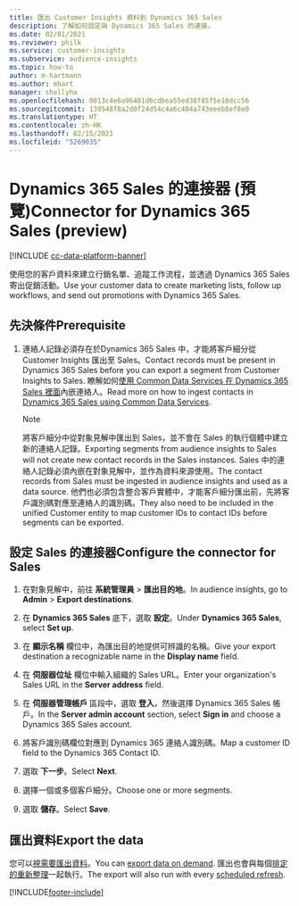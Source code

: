 ```yaml
---
title: 匯出 Customer Insights 資料到 Dynamics 365 Sales
description: 了解如何設定與 Dynamics 365 Sales 的連接。
ms.date: 02/01/2021
ms.reviewer: philk
ms.service: customer-insights
ms.subservice: audience-insights
ms.topic: how-to
author: m-hartmann
ms.author: mhart
manager: shellyha
ms.openlocfilehash: 0013c4e6a96401d6cdbea55ed38f85f5e10dcc56
ms.sourcegitcommit: 139548f8a2d0f24d54c4a6c404a743eeeb8ef8e0
ms.translationtype: HT
ms.contentlocale: zh-HK
ms.lasthandoff: 02/15/2021
ms.locfileid: "5269035"
---
```

# <a name="connector-for-dynamics-365-sales-preview"></a><span data-ttu-id="e7a8a-103">Dynamics 365 Sales 的連接器 (預覽)</span><span class="sxs-lookup"><span data-stu-id="e7a8a-103">Connector for Dynamics 365 Sales (preview)</span></span>

[!INCLUDE [cc-data-platform-banner](../includes/cc-data-platform-banner.md)]

<span data-ttu-id="e7a8a-104">使用您的客戶資料來建立行銷名單、追蹤工作流程，並透過 Dynamics 365 Sales 寄出促銷活動。</span><span class="sxs-lookup"><span data-stu-id="e7a8a-104">Use your customer data to create marketing lists, follow up workflows, and send out promotions with Dynamics 365 Sales.</span></span>

## <a name="prerequisite"></a><span data-ttu-id="e7a8a-105">先決條件</span><span class="sxs-lookup"><span data-stu-id="e7a8a-105">Prerequisite</span></span>

1. <span data-ttu-id="e7a8a-106">連絡人記錄必須存在於Dynamics 365 Sales 中，才能將客戶細分從 Customer Insights 匯出至 Sales。</span><span class="sxs-lookup"><span data-stu-id="e7a8a-106">Contact records must be present in Dynamics 365 Sales before you can export a segment from Customer Insights to Sales.</span></span> <span data-ttu-id="e7a8a-107">瞭解如何[使用 Common Data Services 在 Dynamics 365 Sales 裡面](connect-power-query.md)內嵌連絡人。</span><span class="sxs-lookup"><span data-stu-id="e7a8a-107">Read more on how to ingest contacts in [Dynamics 365 Sales using Common Data Services](connect-power-query.md).</span></span>

   > [!NOTE]
   > <span data-ttu-id="e7a8a-108">將客戶細分中從對象見解中匯出到 Sales，並不會在 Sales 的執行個體中建立新的連絡人記錄。</span><span class="sxs-lookup"><span data-stu-id="e7a8a-108">Exporting segments from audience insights to Sales will not create new contact records in the Sales instances.</span></span> <span data-ttu-id="e7a8a-109">Sales 中的連絡人記錄必須內嵌在對象見解中，並作為資料來源使用。</span><span class="sxs-lookup"><span data-stu-id="e7a8a-109">The contact records from Sales must be ingested in audience insights and used as a data source.</span></span> <span data-ttu-id="e7a8a-110">他們也必須包含整合客戶實體中，才能客戶細分匯出前，先將客戶識別碼對應至連絡人的識別碼。</span><span class="sxs-lookup"><span data-stu-id="e7a8a-110">They also need to be included in the unified Customer entity to map customer IDs to contact IDs before segments can be exported.</span></span>

## <a name="configure-the-connector-for-sales"></a><span data-ttu-id="e7a8a-111">設定 Sales 的連接器</span><span class="sxs-lookup"><span data-stu-id="e7a8a-111">Configure the connector for Sales</span></span>

1. <span data-ttu-id="e7a8a-112">在對象見解中，前往 **系統管理員** > **匯出目的地**。</span><span class="sxs-lookup"><span data-stu-id="e7a8a-112">In audience insights, go to **Admin** > **Export destinations**.</span></span>

1. <span data-ttu-id="e7a8a-113">在 **Dynamics 365 Sales** 底下，選取 **設定**。</span><span class="sxs-lookup"><span data-stu-id="e7a8a-113">Under **Dynamics 365 Sales**, select **Set up**.</span></span>

1. <span data-ttu-id="e7a8a-114">在 **顯示名稱** 欄位中，為匯出目的地提供可辨識的名稱。</span><span class="sxs-lookup"><span data-stu-id="e7a8a-114">Give your export destination a recognizable name in the **Display name** field.</span></span>

1. <span data-ttu-id="e7a8a-115">在 **伺服器位址** 欄位中輸入組織的 Sales URL。</span><span class="sxs-lookup"><span data-stu-id="e7a8a-115">Enter your organization's Sales URL in the **Server address** field.</span></span>

1. <span data-ttu-id="e7a8a-116">在 **伺服器管理帳戶** 區段中，選取 **登入**，然後選擇 Dynamics 365 Sales 帳戶。</span><span class="sxs-lookup"><span data-stu-id="e7a8a-116">In the **Server admin account** section, select **Sign in** and choose a Dynamics 365 Sales account.</span></span>

1. <span data-ttu-id="e7a8a-117">將客戶識別碼欄位對應到 Dynamics 365 連絡人識別碼。</span><span class="sxs-lookup"><span data-stu-id="e7a8a-117">Map a customer ID field to the Dynamics 365 Contact ID.</span></span>

1. <span data-ttu-id="e7a8a-118">選取 **下一步**。</span><span class="sxs-lookup"><span data-stu-id="e7a8a-118">Select **Next**.</span></span>

1. <span data-ttu-id="e7a8a-119">選擇一個或多個客戶細分。</span><span class="sxs-lookup"><span data-stu-id="e7a8a-119">Choose one or more segments.</span></span>

1. <span data-ttu-id="e7a8a-120">選取 **儲存**。</span><span class="sxs-lookup"><span data-stu-id="e7a8a-120">Select **Save**.</span></span>

## <a name="export-the-data"></a><span data-ttu-id="e7a8a-121">匯出資料</span><span class="sxs-lookup"><span data-stu-id="e7a8a-121">Export the data</span></span>

<span data-ttu-id="e7a8a-122">您可以[視需要匯出資料](export-destinations.md)。</span><span class="sxs-lookup"><span data-stu-id="e7a8a-122">You can [export data on demand](export-destinations.md).</span></span> <span data-ttu-id="e7a8a-123">匯出也會與每個[排定的重新整理](system.md#schedule-tab)一起執行。</span><span class="sxs-lookup"><span data-stu-id="e7a8a-123">The export will also run with every [scheduled refresh](system.md#schedule-tab).</span></span>


[!INCLUDE[footer-include](../includes/footer-banner.md)]